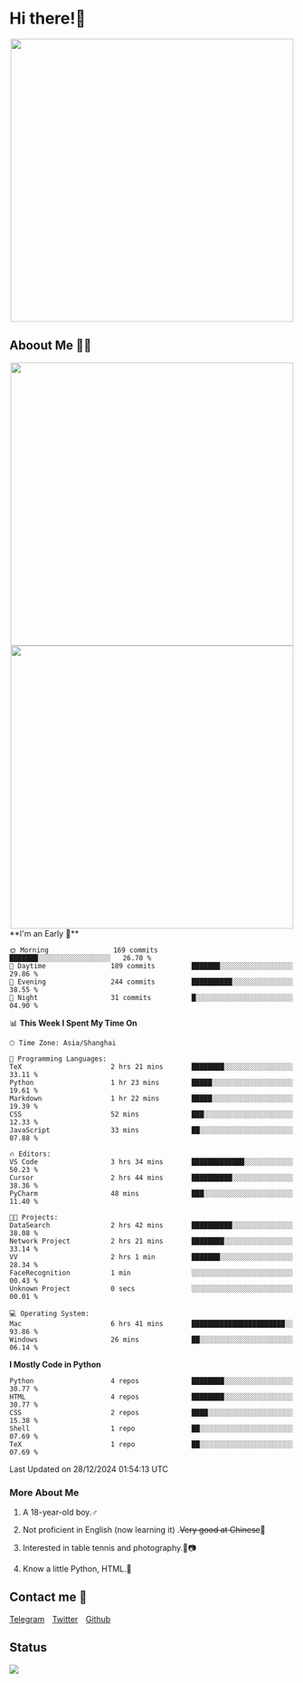 # Hi there!🎉

<div align=center><img src="https://count.getloli.com/get/@Cicada000?theme=moebooru" width=500px></div>

## Aboout Me 👀💦

<div align=center>
<img src="https://github-readme-stats.vercel.app/api?username=Cicada000&show_icons=true&theme=tokyonight" width=500px>
<br>
<img src="https://github-readme-stats.vercel.app/api/top-langs/?username=Cicada000&show_icons=true&theme=tokyonight&layout=compact" width=500px>
</div>
<!--START_SECTION:waka-->
**I'm an Early 🐤** 

```text
🌞 Morning                169 commits         ███████░░░░░░░░░░░░░░░░░░   26.70 % 
🌆 Daytime                189 commits         ███████░░░░░░░░░░░░░░░░░░   29.86 % 
🌃 Evening                244 commits         ██████████░░░░░░░░░░░░░░░   38.55 % 
🌙 Night                  31 commits          █░░░░░░░░░░░░░░░░░░░░░░░░   04.90 % 
```


📊 **This Week I Spent My Time On** 

```text
🕑︎ Time Zone: Asia/Shanghai

💬 Programming Languages: 
TeX                      2 hrs 21 mins       ████████░░░░░░░░░░░░░░░░░   33.11 % 
Python                   1 hr 23 mins        █████░░░░░░░░░░░░░░░░░░░░   19.61 % 
Markdown                 1 hr 22 mins        █████░░░░░░░░░░░░░░░░░░░░   19.39 % 
CSS                      52 mins             ███░░░░░░░░░░░░░░░░░░░░░░   12.33 % 
JavaScript               33 mins             ██░░░░░░░░░░░░░░░░░░░░░░░   07.88 % 

🔥 Editors: 
VS Code                  3 hrs 34 mins       █████████████░░░░░░░░░░░░   50.23 % 
Cursor                   2 hrs 44 mins       ██████████░░░░░░░░░░░░░░░   38.36 % 
PyCharm                  48 mins             ███░░░░░░░░░░░░░░░░░░░░░░   11.40 % 

🐱‍💻 Projects: 
DataSearch               2 hrs 42 mins       ██████████░░░░░░░░░░░░░░░   38.08 % 
Network Project          2 hrs 21 mins       ████████░░░░░░░░░░░░░░░░░   33.14 % 
VV                       2 hrs 1 min         ███████░░░░░░░░░░░░░░░░░░   28.34 % 
FaceRecognition          1 min               ░░░░░░░░░░░░░░░░░░░░░░░░░   00.43 % 
Unknown Project          0 secs              ░░░░░░░░░░░░░░░░░░░░░░░░░   00.01 % 

💻 Operating System: 
Mac                      6 hrs 41 mins       ███████████████████████░░   93.86 % 
Windows                  26 mins             ██░░░░░░░░░░░░░░░░░░░░░░░   06.14 % 
```

**I Mostly Code in Python** 

```text
Python                   4 repos             ████████░░░░░░░░░░░░░░░░░   30.77 % 
HTML                     4 repos             ████████░░░░░░░░░░░░░░░░░   30.77 % 
CSS                      2 repos             ████░░░░░░░░░░░░░░░░░░░░░   15.38 % 
Shell                    1 repo              ██░░░░░░░░░░░░░░░░░░░░░░░   07.69 % 
TeX                      1 repo              ██░░░░░░░░░░░░░░░░░░░░░░░   07.69 % 
```




 Last Updated on 28/12/2024 01:54:13 UTC
<!--END_SECTION:waka-->

### More About Me

1. A 18-year-old boy.♂

2. Not proficient in English (now learning it) .~~Very good at Chinese~~🤣

3. Interested in table tennis and photography.🏓📷

4. Know a little Python, HTML.🐍


## Contact me 💬

[Telegram](https://t.me/CicadaLYW)&emsp;[Twitter](https://twitter.com/Cicada0001)&emsp;[Github](https://github.com/Cicada000)

## Status
<img src="https://weather-icon.journeyad.repl.co/@hangzhou?v=1" align="left">







